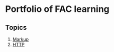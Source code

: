 # Portfolio of FAC learning

## Topics

1. [Markup](../main/learning/markup.md)
2. [HTTP](../main/learning/HTTP.md)
